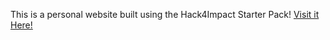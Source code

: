 This is a personal website built using the Hack4Impact Starter Pack!
[Visit it Here!](https://Sriya-Adunur.github.io)
